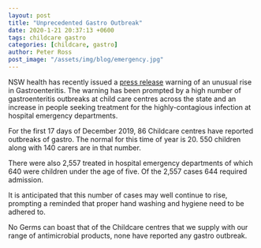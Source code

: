 ```yaml
---
layout: post
title: "Unprecedented Gastro Outbreak"
date: 2020-1-21 20:37:13 +0600
tags: childcare gastro
categories: [childcare, gastro]
author: Peter Ross
post_image: "/assets/img/blog/emergency.jpg"
---
```


NSW health has recently issued a [press release](https://www.health.nsw.gov.au/news/Pages/20190617_01.aspx) warning of an unusual rise in Gastroenteritis. The warning has been prompted by a high number of gastroenteritis outbreaks at child care centres across the state and an increase in people seeking treatment for the highly-contagious infection at hospital emergency departments.

For the first 17 days of December 2019, 86 Childcare centres have reported outbreaks of gastro.  The normal for this time of year is 20.  550 children along with 140 carers are in that number.

There were also 2,557 treated in hospital emergency departments of which 640 were children under the age of five.  Of the 2,557 cases 644 required admission.

It is anticipated that this number of cases may well continue to rise, prompting a reminded that proper hand washing and hygiene need to be adhered to.  

No Germs can boast that of the Childcare centres that we supply with our range of antimicrobial products, none have reported any gastro outbreak.   
